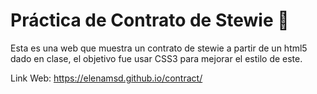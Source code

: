 # Práctica de Contrato de Stewie 📜

Esta es una web que muestra un contrato de stewie a partir de un html5 dado en clase, el objetivo fue usar CSS3 para mejorar el estilo de este.

Link Web: https://elenamsd.github.io/contract/